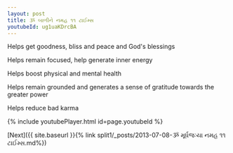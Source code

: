 ```yaml
---
layout: post
title: ૐ બાળીને નમહ ૧૧ ટાઈમ્સ
youtubeId: ug1uaKDrcBA
---
```

 
 
Helps get goodness, bliss and peace and God's blessings
 
Helps remain focused, help generate inner energy 
 
Helps boost physical and mental health 
 
Helps remain grounded and generates a sense of gratitude towards the greater power 
 
Helps reduce bad karma
 
 
 
 


{% include youtubePlayer.html id=page.youtubeId %}
 
[Next]({{ site.baseurl }}{% link  split1/_posts/2013-07-08-ૐ મૂર્ધજઃયા નમહ ૧૧ ટાઈમ્સ.md%})
 
